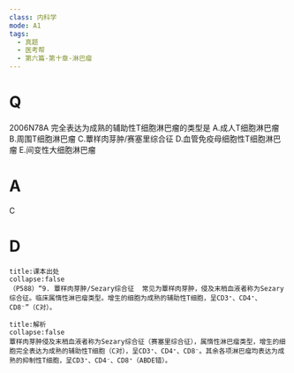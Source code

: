 ```yaml
---
class: 内科学
mode: A1
tags:
  - 真题
  - 医考帮
  - 第六篇-第十章-淋巴瘤
---
```


# Q
2006N78A 完全表达为成熟的辅助性T细胞淋巴瘤的类型是
A.成人T细胞淋巴瘤
B.周围T细胞淋巴瘤
C.蕈样肉芽肿/赛塞里综合征
D.血管免疫母细胞性T细胞淋巴瘤
E.间变性大细胞淋巴瘤

# A
C
# D
```ad-note
title:课本出处
collapse:false
（P588）“9. 蕈样肉芽肿/Sezary综合征  常见为蕈样肉芽肿，侵及末梢血液者称为Sezary综合征。临床属惰性淋巴瘤类型。增生的细胞为成熟的辅助性T细胞，呈CD3⁺、CD4⁺、CD8⁻”（C对）。
```

```ad-summary
title:解析
collapse:false
蕈样肉芽肿侵及末梢血液者称为Sezary综合征（赛塞里综合征），属惰性淋巴瘤类型，增生的细胞完全表达为成熟的辅助性T细胞（C对），呈CD3⁺、CD4⁺、CD8⁻。其余各项淋巴瘤均表达为成熟的抑制性T细胞，呈CD3⁺、CD4⁻、CD8⁺（ABDE错）。
```

